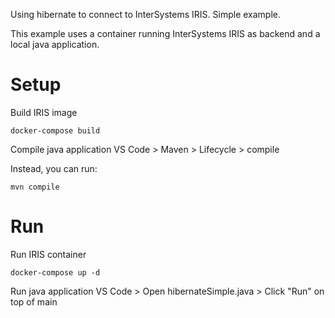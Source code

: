 Using hibernate to connect to InterSystems IRIS. Simple example.

This example uses a container running InterSystems IRIS as backend and a local java application.

# Setup
Build IRIS image
```
docker-compose build
```

Compile java application
VS Code > Maven > Lifecycle > compile

Instead, you can run:
```
mvn compile
```

# Run
Run IRIS container
```
docker-compose up -d
```

Run java application
VS Code > Open hibernateSimple.java > Click "Run" on top of main 

